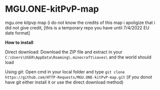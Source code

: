# MGU.ONE-kitPvP-map
mgu.one kitpvp map (i do not know the credits of this map i apoligize that i did not give credit,  [this is a temporary  repo you have until 7/4/2022 EU date format] 

**How to install**

Direct download:
Download the ZIP file and extract in your `C:\Users\USER\AppData\Roaming\.minecraft\saves\` and the world should load

Using git:
Open cmd in your local folder and type `git clone https://github.com/HTTP-Requests/MGU.ONE-kitPvP-map.git`
(if you donot have git either install it or use the direct download method)

